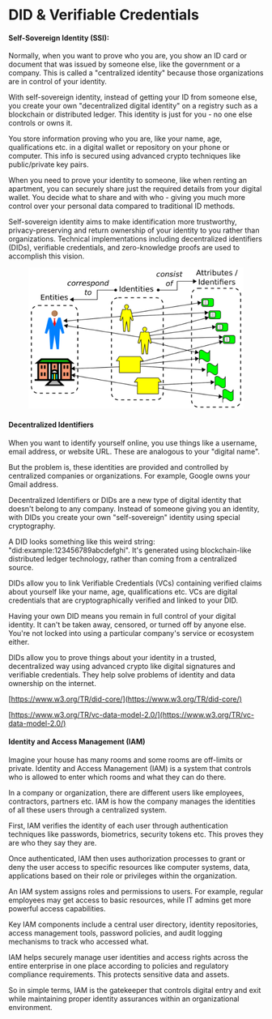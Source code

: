 # DID & Verifiable Credentials

#### **Self-Sovereign Identity (SSI):**

Normally, when you want to prove who you are, you show an ID card or document that was issued by someone else, like the government or a company. This is called a "centralized identity" because those organizations are in control of your identity.

With self-sovereign identity, instead of getting your ID from someone else, you create your own "decentralized digital identity" on a registry such as a blockchain or distributed ledger. This identity is just for you - no one else controls or owns it.

You store information proving who you are, like your name, age, qualifications etc. in a digital wallet or repository on your phone or computer. This info is secured using advanced crypto techniques like public/private key pairs.

When you need to prove your identity to someone, like when renting an apartment, you can securely share just the required details from your digital wallet. You decide what to share and with who - giving you much more control over your personal data compared to traditional ID methods.

Self-sovereign identity aims to make identification more trustworthy, privacy-preserving and return ownership of your identity to you rather than organizations. Technical implementations including decentralized identifiers (DIDs), verifiable credentials, and zero-knowledge proofs are used to accomplish this vision.

<figure><img src="../../.gitbook/assets/Identity-concept.svg.png" alt=""><figcaption></figcaption></figure>

#### Decentralized Identifiers

When you want to identify yourself online, you use things like a username, email address, or website URL. These are analogous to your "digital name".

But the problem is, these identities are provided and controlled by centralized companies or organizations. For example, Google owns your Gmail address.

Decentralized Identifiers or DIDs are a new type of digital identity that doesn't belong to any company. Instead of someone giving you an identity, with DIDs you create your own "self-sovereign" identity using special cryptography.

A DID looks something like this weird string: "did:example:123456789abcdefghi". It's generated using blockchain-like distributed ledger technology, rather than coming from a centralized source.

DIDs allow you to link Verifiable Credentials (VCs) containing verified claims about yourself like your name, age, qualifications etc. VCs are digital credentials that are cryptographically verified and linked to your DID.

Having your own DID means you remain in full control of your digital identity. It can't be taken away, censored, or turned off by anyone else. You're not locked into using a particular company's service or ecosystem either.

DIDs allow you to prove things about your identity in a trusted, decentralized way using advanced crypto like digital signatures and verifiable credentials. They help solve problems of identity and data ownership on the internet.

[https://www.w3.org/TR/did-core/](https://www.w3.org/TR/did-core/)

[https://www.w3.org/TR/vc-data-model-2.0/](https://www.w3.org/TR/vc-data-model-2.0/)

#### **Identity and Access Management (IAM)**

Imagine your house has many rooms and some rooms are off-limits or private. Identity and Access Management (IAM) is a system that controls who is allowed to enter which rooms and what they can do there.

In a company or organization, there are different users like employees, contractors, partners etc. IAM is how the company manages the identities of all these users through a centralized system.

First, IAM verifies the identity of each user through authentication techniques like passwords, biometrics, security tokens etc. This proves they are who they say they are.

Once authenticated, IAM then uses authorization processes to grant or deny the user access to specific resources like computer systems, data, applications based on their role or privileges within the organization.

An IAM system assigns roles and permissions to users. For example, regular employees may get access to basic resources, while IT admins get more powerful access capabilities.

Key IAM components include a central user directory, identity repositories, access management tools, password policies, and audit logging mechanisms to track who accessed what.

IAM helps securely manage user identities and access rights across the entire enterprise in one place according to policies and regulatory compliance requirements. This protects sensitive data and assets.

So in simple terms, IAM is the gatekeeper that controls digital entry and exit while maintaining proper identity assurances within an organizational environment.
